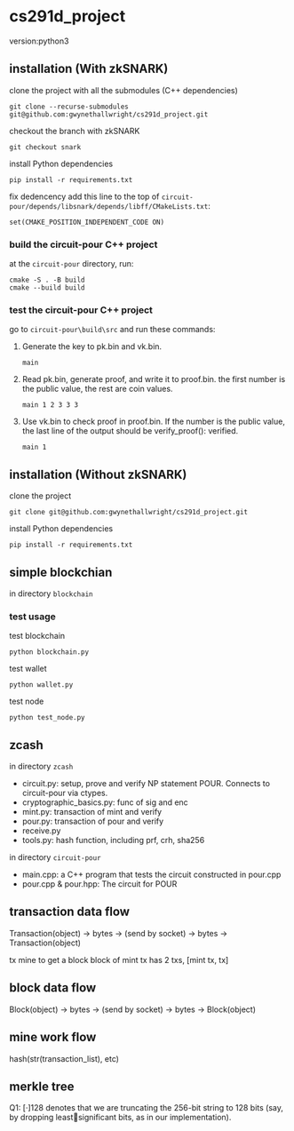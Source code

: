 # cs291d_project

version:python3

## installation (With zkSNARK)
clone the project with all the submodules (C++ dependencies)
```
git clone --recurse-submodules git@github.com:gwynethallwright/cs291d_project.git
```

checkout the branch with zkSNARK
```
git checkout snark
```

install Python dependencies
```
pip install -r requirements.txt
```

fix dedencency
add this line to the top of `circuit-pour/depends/libsnark/depends/libff/CMakeLists.txt`:
```
set(CMAKE_POSITION_INDEPENDENT_CODE ON)
```

### build the circuit-pour C++ project
at the `circuit-pour` directory, run:
```
cmake -S . -B build
cmake --build build
```

### test the circuit-pour C++ project
go to `circuit-pour\build\src` and run these commands:

1. Generate the key to pk.bin and vk.bin.
    ```
    main
    ```
2. Read pk.bin, generate proof, and write it to proof.bin. the first number is the public value, the rest are coin values.
    ```
    main 1 2 3 3 3
    ```
3. Use vk.bin to check proof in proof.bin. If the number is the public value, the last line of the output should be verify_proof(): verified.
    ```
    main 1
    ```
    
## installation (Without zkSNARK)
clone the project
```
git clone git@github.com:gwynethallwright/cs291d_project.git
```

install Python dependencies
```
pip install -r requirements.txt
```

## simple blockchian
in directory `blockchain`


### test usage
test blockchain
```
python blockchain.py
```

test wallet
```
python wallet.py
```

test node
```
python test_node.py
```
<!-- Open test_node.ipynb and run it cell by cell. For cell[10], please wait 20 seconds for the broadcast data to be fully transmitted to fully operate. -->

## zcash
in directory `zcash`

- circuit.py: setup, prove and verify NP statement POUR. Connects to circuit-pour via ctypes.
- cryptographic_basics.py: func of sig and enc
- mint.py: transaction of mint and verify
- pour.py: transaction of pour and verify
- receive.py
- tools.py: hash function, including prf, crh, sha256

in directory `circuit-pour`

- main.cpp: a C++ program that tests the circuit constructed in pour.cpp
- pour.cpp & pour.hpp: The circuit for POUR

## transaction data flow
Transaction(object) -> bytes -> (send by socket) -> bytes -> Transaction(object)

tx mine to get a block
block of mint tx has 2 txs, [mint tx, tx]

## block data flow
Block(object) -> bytes -> (send by socket) -> bytes -> Block(object)

## mine work flow
hash(str(transaction_list), etc)

## merkle tree

 Q1:
 [·]128 denotes that we are truncating the 256-bit string to 128 bits (say, by dropping leastsignificant bits, as in our implementation).
